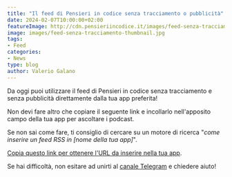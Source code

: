 ```yaml
---
title: "Il feed di Pensieri in codice senza tracciamento o pubblicità"
date: 2024-02-07T10:00:00+02:00
featureImage: http://cdn.pensieriincodice.it/images/feed-senza-tracciamento-feature.jpg
image: images/feed-senza-tracciamento-thumbnail.jpg
tags:
- Feed
categories:
- News
type: blog
author: Valerio Galano
---
```


Da oggi puoi utilizzare il feed di Pensieri in codice senza tracciamento e senza pubblicità direttamente dalla tua app preferita!

Non devi fare altro che copiare il seguente link e incollarlo nell'apposito campo della tua app per ascoltare i podcast.

Se non sai come fare, ti consiglio di cercare su un motore di ricerca "*come inserire un feed RSS in [nome della tua app]*".

[Copia questo link per ottenere l'URL da inserire nella tua app](/podcast/index.xml).

Se hai difficoltà, non esitare ad unirti al [canale Telegram](https://t.me/pensieriincodice) e chiedere aiuto!

